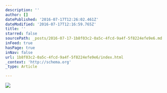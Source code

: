 ```yaml
---
description: ''
author: []
datePublished: '2016-07-17T12:26:02.461Z'
dateModified: '2016-07-17T12:16:59.765Z'
title: ''
starred: false
sourcePath: _posts/2016-07-17-1b8f03c2-0a5c-4fcd-9a4f-5f8224efe9e6.md
inFeed: true
hasPage: true
inNav: false
url: 1b8f03c2-0a5c-4fcd-9a4f-5f8224efe9e6/index.html
_context: 'http://schema.org'
_type: Article

---
```

![](https://the-grid-user-content.s3-us-west-2.amazonaws.com/2581fb5b-4901-444c-b939-52bbf388e540.jpg)
